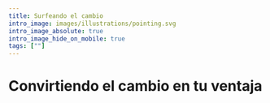 ```yaml
---
title: Surfeando el cambio
intro_image: images/illustrations/pointing.svg
intro_image_absolute: true
intro_image_hide_on_mobile: true
tags: [""]
---
```

# Convirtiendo el cambio en tu ventaja